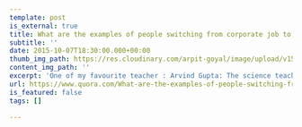 ```yaml
---
template: post
is_external: true
title: What are the examples of people switching from corporate job to teaching?
subtitle: ''
date: 2015-10-07T18:30:00.000+00:00
thumb_img_path: https://res.cloudinary.com/arpit-goyal/image/upload/v1558450837/images/featured-images/arvind-gupta.jpg
content_img_path: ''
excerpt: 'One of my favourite teacher : Arvind Gupta: The science teacher from Doordarshan.'
url: https://www.quora.com/What-are-the-examples-of-people-switching-from-corporate-job-to-teaching/answer/Arpit-Goyal-14
is_featured: false
tags: []

---
```

